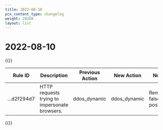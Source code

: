 ```yaml
---
title: 2022-08-10
pcx_content_type: changelog
weight: 28268
layout: list
---
```


# 2022-08-10

{{<table-wrap>}}

<table style="width: 100%">
  <thead>
    <tr>
      <th>Rule ID</th>
      <th>Description</th>
      <th>Previous Action</th>
      <th>New Action</th>
      <th>Notes</th>
    </tr>
  </thead>
  <tbody>
    <tr>
      <td>...d2f294d7</td>
      <td>HTTP requests trying to impersonate browsers.</td>
      <td>ddos_dynamic</td>
      <td>ddos_dynamic</td>
      <td>Remove false positives.</td>
    </tr>
  </tbody>
</table>
{{</table-wrap>}}
